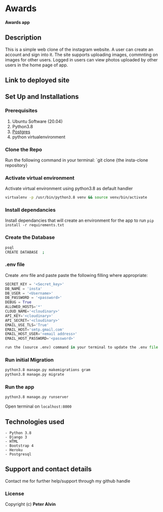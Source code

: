 # Awards
#### Awards app

## Description
This is a simple web clone of the instagram website. A user can create an account and sign into it. 
The site supports uploading images, commnting on images for other users. Logged in
users can view photos uploaded by other users in the home page of app.

## Link to deployed site



## Set Up and Installations

### Prerequisites
1. Ubuntu Software (20.04)
2. Python3.8
3. [Postgres](https://www.postgresql.org/download/)
4. python virtualenvironment

### Clone the Repo
Run the following command in your terminal:
`git clone {the insta-clone repository}

### Activate virtual environment
Activate virtual environment using python3.8 as default handler
```bash
virtualenv -p /usr/bin/python3.8 venv && source venv/bin/activate
```

### Install dependancies
Install dependancies that will create an environment for the app to run
`pip install -r requirements.txt`

### Create the Database
```bash
psql
CREATE DATABASE  ;
```
### .env file
Create .env file and paste paste the following filling where appropriate:
```python
SECRET_KEY = '<Secret_key>'
DB_NAME = 'insta'
DB_USER = '<Username>'
DB_PASSWORD = '<password>'
DEBUG = True
ALLOWED_HOSTS='*'
CLOUD_NAME='<cloudinary>'
API_KEY='<cloudinary>'
API_SECRET='<cloudinary>'
EMAIL_USE_TLS='True'
EMAIL_HOST='smtp.gmail.com'
EMAIL_HOST_USER='<email address>'
EMAIL_HOST_PASSWORD='<password>'

run the (source .env) command in your terminal to update the .env file

```
### Run initial Migration
```bash
python3.8 manage.py makemigrations gram
python3.8 manage.py migrate
```

### Run the app
```bash
python3.8 manage.py runserver
```
Open terminal on `localhost:8000`



## Technologies used
    - Python 3.8
    - Django 3
    - HTML
    - Bootstrap 4
    - Heroku
    - Postgresql

## Support and contact details
Contact me for further help/support through my github handle

### License
Copyright (c) **Peter Alvin**
